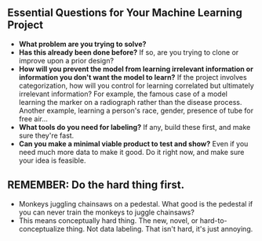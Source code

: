 ## Essential Questions for Your Machine Learning Project 
- **What problem are you trying to solve?**
- **Has this already been done before?** If so, are you trying to clone or improve upon a prior design?
- **How will you prevent the model from learning irrelevant information or information you don't want the model to learn?** If the project involves categorization, how will you control for learning correlated but ultimately irrelevant information? For example, the famous case of a model learning the marker on a radiograph rather than the disease process. Another example, learning a person's race, gender, presence of tube for free air...
- **What tools do you need for labeling?** If any, build these first, and make sure they're fast.
- **Can you make a minimal viable product to test and show?** Even if you need much more data to make it good. Do it right now, and make sure your idea is feasible.

## REMEMBER: Do the hard thing first.
- Monkeys juggling chainsaws on a pedestal. What good is the pedestal if you can never train the monkeys to juggle chainsaws?
- This means conceptually hard thing. The new, novel, or hard-to-conceptualize thing. Not data labeling. That isn't hard, it's just annoying.
